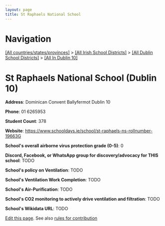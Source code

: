 ```yaml
---
layout: page
title: St Raphaels National School
---
```

# Navigation

[[All countries/states/provinces]](../../../..) > [[All Irish School Districts]](../../..) > [[All Dublin School Districts]](../..) > [[All In Dublin 10]](..)

# St Raphaels National School (Dublin 10)

**Address**: Dominican Convent Ballyfermot Dublin 10

**Phone**: 01 6265953

**Student Count**: 378

**Website**: <https://www.schooldays.ie/school/st-raphaels-ns-rollnumber-19663G>

**School's overall airborne virus protection grade (0-5)**: 0

**Discord, Facebook, or WhatsApp group for discovery/advocacy for THIS school**: TODO

**School's policy on Ventilation**: TODO

**School's Ventilation Work Completion**: TODO

**School's Air-Purification**: TODO

**School's CO2 monitoring to actively drive ventilation and filtration**: TODO

**School's Wikidata URL**: TODO


[Edit this page](https://github.com/ventilate-schools/Ireland/edit/main/./Dublin_10/St_Raphaels_National_School.md). See also [rules for contribution](../../../contribution-rules/)
